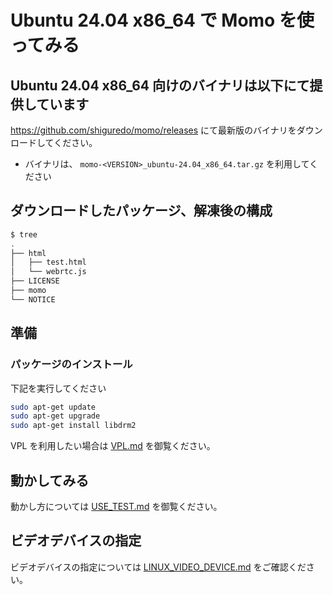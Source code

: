 # Ubuntu 24.04 x86_64 で Momo を使ってみる

## Ubuntu 24.04 x86_64 向けのバイナリは以下にて提供しています

<https://github.com/shiguredo/momo/releases> にて最新版のバイナリをダウンロードしてください。

- バイナリは、 `momo-<VERSION>_ubuntu-24.04_x86_64.tar.gz` を利用してください

## ダウンロードしたパッケージ、解凍後の構成

```bash
$ tree
.
├── html
│   ├── test.html
│   └── webrtc.js
├── LICENSE
├── momo
└── NOTICE
```

## 準備

### パッケージのインストール

下記を実行してください

```bash
sudo apt-get update
sudo apt-get upgrade
sudo apt-get install libdrm2
```

VPL を利用したい場合は [VPL.md](VPL.md) を御覧ください。

## 動かしてみる

動かし方については [USE_TEST.md](USE_TEST.md) を御覧ください。

## ビデオデバイスの指定

ビデオデバイスの指定については [LINUX_VIDEO_DEVICE.md](LINUX_VIDEO_DEVICE.md) をご確認ください。

